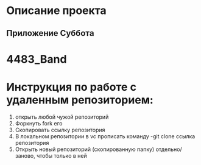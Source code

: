 # Описание проекта
## Приложение Суббота
# 4483_Band

# Инструкция по работе с удаленным репозиторием:
1. открыть любой чужой репозиторий
2. Форкнуть fork его
3. Скопировать ссылку репозитория
4. В локальном репозитории в vc прописать команду -git clone ссылка репозитория
5. Открыть новый репозиторий (скопированную папку) отдельно/заново, чтобы только в ней

